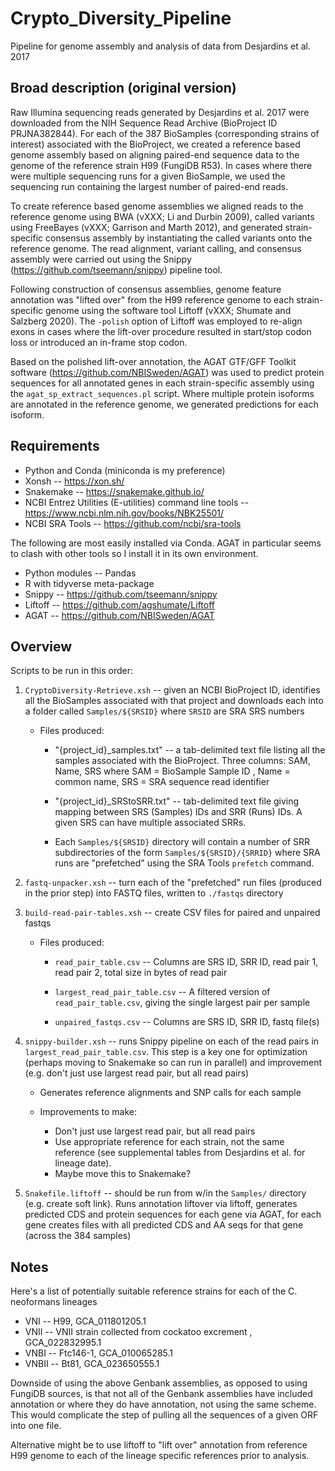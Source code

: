 # Crypto_Diversity_Pipeline

Pipeline for genome assembly and analysis of data from Desjardins et al. 2017


## Broad description (original version)

Raw Illumina sequencing reads generated by Desjardins et al. 2017 were downloaded from the NIH Sequence Read Archive (BioProject ID PRJNA382844).  For each of the 387 BioSamples (corresponding strains of interest) associated with the BioProject, we created a reference based genome assembly based on aligning paired-end sequence data to the genome of the reference strain H99 (FungiDB R53).  In cases where there were multiple sequencing runs for a given BioSample, we used the sequencing run containing the largest number of paired-end reads.

To create reference based genome assemblies we aligned reads to the reference genome using BWA (vXXX; Li and Durbin 2009), called variants using FreeBayes (vXXX; Garrison and Marth 2012), and generated strain-specific consensus assembly by instantiating the called variants onto the reference genome.  The read alignment, variant calling, and consensus assembly were carried out using the Snippy (https://github.com/tseemann/snippy) pipeline tool.

Following construction of consensus assemblies, genome feature annotation was "lifted over" from the H99 reference genome to each strain-specific genome using the software tool Liftoff (vXXX; Shumate and Salzberg 2020).  The `-polish` option of Liftoff was employed to re-align exons in cases where the lift-over procedure resulted in start/stop codon loss or introduced an in-frame stop codon.

Based on the polished lift-over annotation, the AGAT GTF/GFF Toolkit software (https://github.com/NBISweden/AGAT) was used to predict protein sequences for all annotated genes in each strain-specific assembly using the `agat_sp_extract_sequences.pl` script. Where multiple protein isoforms are annotated in the reference genome, we generated predictions for each isoform.



## Requirements

* Python and Conda (miniconda is my preference)
* Xonsh -- https://xon.sh/
* Snakemake -- https://snakemake.github.io/
* NCBI Entrez Utilities (E-utilities) command line tools -- https://www.ncbi.nlm.nih.gov/books/NBK25501/
* NCBI SRA Tools -- https://github.com/ncbi/sra-tools


The following are most easily installed via Conda. AGAT in particular seems to clash with other tools so I install it in its own environment.

* Python modules -- Pandas
* R with tidyverse meta-package
* Snippy -- https://github.com/tseemann/snippy
* Liftoff -- https://github.com/agshumate/Liftoff
* AGAT -- https://github.com/NBISweden/AGAT
  


## Overview

Scripts to be run in this order:

1. `CryptoDiversity-Retrieve.xsh` -- given an NCBI BioProject ID, identifies all the BioSamples associated with that project and downloads each into a folder called `Samples/${SRSID}` where `SRSID` are SRA SRS numbers
  
    * Files produced:
      
      * "{project_id}_samples.txt" -- a tab-delimited text file listing all the samples associated with the BioProject.  Three columns: SAM, Name, SRS  where SAM = BioSample Sample ID , Name = common name, SRS = SRA sequence read identifier
      
      * "{project_id}_SRStoSRR.txt" -- tab-delimited text file giving mapping between SRS (Samples) IDs and SRR (Runs) IDs. A given SRS can have multiple associated SRRs. 
      
      * Each `Samples/${SRSID}` directory will contain a number of SRR subdirectories of the form `Samples/${SRSID}/{SRRID}` where SRA runs are "prefetched" using the SRA Tools `prefetch` command.


2. `fastq-unpacker.xsh` -- turn each of the "prefetched" run files (produced in the prior step) into FASTQ files, written to `./fastqs` directory

3. `build-read-pair-tables.xsh` -- create CSV files for paired and unpaired fastqs
   * Files produced:
  
     * `read_pair_table.csv` -- Columns are SRS ID, SRR ID, read pair 1, read pair 2, total size in bytes of read pair

     * `largest_read_pair_table.csv` -- A filtered version of `read_pair_table.csv`, giving the single largest pair per sample
  
     * `unpaired_fastqs.csv` -- Columns are SRS ID, SRR ID, fastq file(s)


4. `snippy-builder.xsh` -- runs Snippy pipeline on each of the read pairs in `largest_read_pair_table.csv`.  This step is a key one for optimization (perhaps moving to Snakemake so can run in parallel) and improvement (e.g. don't just use largest read pair, but all read pairs)
    
    * Generates reference alignments and SNP calls for each sample

    * Improvements to make: 
      * Don't just use largest read pair, but all read pairs
      * Use appropriate reference for each strain, not the same reference (see supplemental tables from Desjardins et al. for lineage date).
      * Maybe move this to Snakemake?


5. `Snakefile.liftoff` -- should be run from w/in the `Samples/` directory (e.g. create soft link).  Runs annotation liftover via liftoff, generates predicted CDS and protein sequences for each gene via AGAT, for each gene creates files with all predicted CDS and AA seqs for that gene (across the 384 samples)





## Notes

Here's a list of potentially suitable reference strains for each of the C. neoformans lineages

* VNI -- H99, GCA_011801205.1
* VNII -- VNII strain collected from cockatoo excrement , GCA_022832995.1
* VNBI -- Ftc146-1, GCA_010065285.1
* VNBII -- Bt81, GCA_023650555.1

Downside of using the above Genbank assemblies, as opposed to using FungiDB sources, is that not all of the Genbank assemblies have included annotation or where they do have annotation, not using the same scheme.  This would complicate the step of pulling all the sequences of a given ORF into one file.

Alternative might be to use liftoff to "lift over" annotation from reference H99 genome to each of the lineage specific references prior to analysis.

